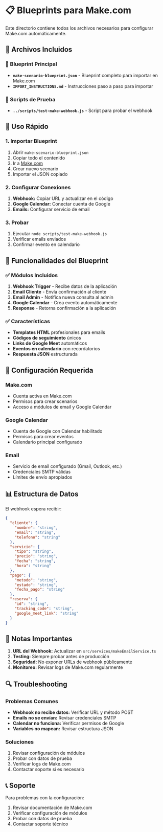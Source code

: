 # 📋 Blueprints para Make.com

Este directorio contiene todos los archivos necesarios para configurar Make.com automáticamente.

## 📁 Archivos Incluidos

### 🎯 Blueprint Principal
- **`make-scenario-blueprint.json`** - Blueprint completo para importar en Make.com
- **`IMPORT_INSTRUCTIONS.md`** - Instrucciones paso a paso para importar

### 🧪 Scripts de Prueba
- **`../scripts/test-make-webhook.js`** - Script para probar el webhook

## 🚀 Uso Rápido

### 1. Importar Blueprint
1. Abrir `make-scenario-blueprint.json`
2. Copiar todo el contenido
3. Ir a [Make.com](https://www.make.com)
4. Crear nuevo scenario
5. Importar el JSON copiado

### 2. Configurar Conexiones
1. **Webhook:** Copiar URL y actualizar en el código
2. **Google Calendar:** Conectar cuenta de Google
3. **Emails:** Configurar servicio de email

### 3. Probar
1. Ejecutar `node scripts/test-make-webhook.js`
2. Verificar emails enviados
3. Confirmar evento en calendario

## 🎯 Funcionalidades del Blueprint

### ✅ Módulos Incluidos
1. **Webhook Trigger** - Recibe datos de la aplicación
2. **Email Cliente** - Envía confirmación al cliente
3. **Email Admin** - Notifica nueva consulta al admin
4. **Google Calendar** - Crea evento automáticamente
5. **Response** - Retorna confirmación a la aplicación

### ✅ Características
- **Templates HTML** profesionales para emails
- **Códigos de seguimiento** únicos
- **Links de Google Meet** automáticos
- **Eventos en calendario** con recordatorios
- **Respuesta JSON** estructurada

## 🔧 Configuración Requerida

### Make.com
- Cuenta activa en Make.com
- Permisos para crear scenarios
- Acceso a módulos de email y Google Calendar

### Google Calendar
- Cuenta de Google con Calendar habilitado
- Permisos para crear eventos
- Calendario principal configurado

### Email
- Servicio de email configurado (Gmail, Outlook, etc.)
- Credenciales SMTP válidas
- Límites de envío apropiados

## 📊 Estructura de Datos

El webhook espera recibir:

```json
{
  "cliente": {
    "nombre": "string",
    "email": "string",
    "telefono": "string"
  },
  "servicio": {
    "tipo": "string",
    "precio": "string",
    "fecha": "string",
    "hora": "string"
  },
  "pago": {
    "metodo": "string",
    "estado": "string",
    "fecha_pago": "string"
  },
  "reserva": {
    "id": "string",
    "tracking_code": "string",
    "google_meet_link": "string"
  }
}
```

## 🚨 Notas Importantes

1. **URL del Webhook:** Actualizar en `src/services/makeEmailService.ts`
2. **Testing:** Siempre probar antes de producción
3. **Seguridad:** No exponer URLs de webhook públicamente
4. **Monitoreo:** Revisar logs de Make.com regularmente

## 🔍 Troubleshooting

### Problemas Comunes
- **Webhook no recibe datos:** Verificar URL y método POST
- **Emails no se envían:** Revisar credenciales SMTP
- **Calendar no funciona:** Verificar permisos de Google
- **Variables no mapean:** Revisar estructura JSON

### Soluciones
1. Revisar configuración de módulos
2. Probar con datos de prueba
3. Verificar logs de Make.com
4. Contactar soporte si es necesario

## 📞 Soporte

Para problemas con la configuración:
1. Revisar documentación de Make.com
2. Verificar configuración de módulos
3. Probar con datos de prueba
4. Contactar soporte técnico
